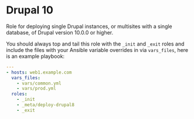 # Drupal 10
Role for deploying single Drupal instances, or multisites with a single database, of Drupal version 10.0.0 or higher.

You should always top and tail this role with the `_init` and `_exit` roles and include the files with your Ansible variable overrides in via `vars_files`, here is an example playbook:

```yaml
---
- hosts: web1.example.com
  vars_files:
    - vars/common.yml
    - vars/prod.yml
  roles:
    - _init
    - _meta/deploy-drupal8
    - _exit
```

<!--ROLEVARS-->
<!--ENDROLEVARS-->

